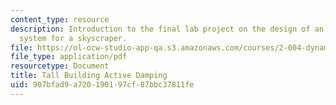 ```yaml
---
content_type: resource
description: Introduction to the final lab project on the design of an active damping
  system for a skyscraper.
file: https://ol-ocw-studio-app-qa.s3.amazonaws.com/courses/2-004-dynamics-and-control-ii-spring-2008/907bfad9a720190197cf87bbc37811fe_tower_slides.pdf
file_type: application/pdf
resourcetype: Document
title: Tall Building Active Damping
uid: 907bfad9-a720-1901-97cf-87bbc37811fe
---
```

